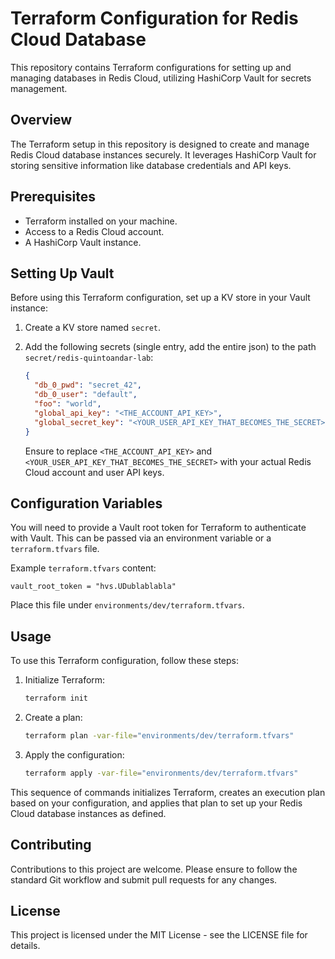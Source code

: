 # Terraform Configuration for Redis Cloud Database

This repository contains Terraform configurations for setting up and managing databases in Redis Cloud, utilizing HashiCorp Vault for secrets management.

## Overview

The Terraform setup in this repository is designed to create and manage Redis Cloud database instances securely. It leverages HashiCorp Vault for storing sensitive information like database credentials and API keys.

## Prerequisites

- Terraform installed on your machine.
- Access to a Redis Cloud account.
- A HashiCorp Vault instance.

## Setting Up Vault

Before using this Terraform configuration, set up a KV store in your Vault instance:

1. Create a KV store named `secret`.
2. Add the following secrets (single entry, add the entire json) to the path `secret/redis-quintoandar-lab`:

    ```json
    {
      "db_0_pwd": "secret_42",
      "db_0_user": "default",
      "foo": "world",
      "global_api_key": "<THE_ACCOUNT_API_KEY>",
      "global_secret_key": "<YOUR_USER_API_KEY_THAT_BECOMES_THE_SECRET>"
    }
    ```

    Ensure to replace `<THE_ACCOUNT_API_KEY>` and `<YOUR_USER_API_KEY_THAT_BECOMES_THE_SECRET>` with your actual Redis Cloud account and user API keys.

## Configuration Variables

You will need to provide a Vault root token for Terraform to authenticate with Vault. This can be passed via an environment variable or a `terraform.tfvars` file.

Example `terraform.tfvars` content:

```
vault_root_token = "hvs.UDublablabla"
```

Place this file under `environments/dev/terraform.tfvars`.

## Usage

To use this Terraform configuration, follow these steps:

1. Initialize Terraform:

    ```bash
    terraform init
    ```

2. Create a plan:

    ```bash
    terraform plan -var-file="environments/dev/terraform.tfvars"
    ```

3. Apply the configuration:

    ```bash
    terraform apply -var-file="environments/dev/terraform.tfvars"
    ```

This sequence of commands initializes Terraform, creates an execution plan based on your configuration, and applies that plan to set up your Redis Cloud database instances as defined.

## Contributing

Contributions to this project are welcome. Please ensure to follow the standard Git workflow and submit pull requests for any changes.

## License

This project is licensed under the MIT License - see the LICENSE file for details.
